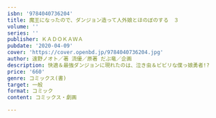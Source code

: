 ```yaml
---
isbn: '9784040736204'
title: 魔王になったので、ダンジョン造って人外娘とほのぼのする　３
volume: ''
series: ''
publisher: ＫＡＤＯＫＡＷＡ
pubdate: '2020-04-09'
cover: 'https://cover.openbd.jp/9784040736204.jpg'
author: 遠野ノオト／著 流優／原著 だぶ竜／企画
description: 快適＆最強ダンジョンに現れたのは、泣き虫＆ビビリな僕っ娘勇者!?
price: '660'
genre: コミックス(書)
target: 一般
format: コミック
content: コミックス・劇画

---
```

